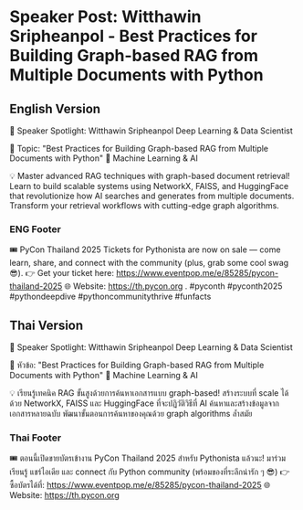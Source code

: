 # Speaker Post: Witthawin Sripheanpol - Best Practices for Building Graph-based RAG from Multiple Documents with Python

## English Version

🎤 Speaker Spotlight: Witthawin Sripheanpol
Deep Learning & Data Scientist

📌 Topic: "Best Practices for Building Graph-based RAG from Multiple Documents with Python"
🤖 Machine Learning & AI

💡 Master advanced RAG techniques with graph-based document retrieval! Learn to build scalable systems using NetworkX, FAISS, and HuggingFace that revolutionize how AI searches and generates from multiple documents. Transform your retrieval workflows with cutting-edge graph algorithms.


### ENG Footer

🎟️ PyCon Thailand 2025 Tickets for Pythonista are now on sale — come learn, share, and connect with the community (plus, grab some cool swag 😎).
👉 Get your ticket here: https://www.eventpop.me/e/85285/pycon-thailand-2025
🌐 Website: https://th.pycon.org 
.
#pyconth #pyconth2025 #pythondeepdive #pythoncommunitythrive #funfacts

## Thai Version

🎤 Speaker Spotlight: Witthawin Sripheanpol
Deep Learning & Data Scientist

📌 หัวข้อ: "Best Practices for Building Graph-based RAG from Multiple Documents with Python"
🤖 Machine Learning & AI

💡 เรียนรู้เทคนิค RAG ขั้นสูงด้วยการค้นหาเอกสารแบบ graph-based! สร้างระบบที่ scale ได้ด้วย NetworkX, FAISS และ HuggingFace ที่จะปฏิวัติวิธีที่ AI ค้นหาและสร้างข้อมูลจากเอกสารหลายฉบับ พัฒนาขั้นตอนการค้นหาของคุณด้วย graph algorithms ล้ำสมัย


### Thai Footer
🎟️ ตอนนี้เปิดขายบัตรเข้างาน PyCon Thailand 2025 สำหรับ Pythonista แล้วนะ!
มาร่วมเรียนรู้ แชร์ไอเดีย และ connect กับ Python community (พร้อมของที่ระลึกน่ารัก ๆ 😎)
👉 ซื้อบัตรได้ที่: https://www.eventpop.me/e/85285/pycon-thailand-2025
🌐 Website: https://th.pycon.org